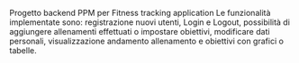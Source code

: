 Progetto backend PPM per Fitness tracking application
Le funzionalità implementate sono: registrazione nuovi utenti, Login e Logout, possibilità di aggiungere allenamenti effettuati o impostare obiettivi, modificare dati personali, visualizzazione andamento allenamento e obiettivi con grafici o tabelle.
